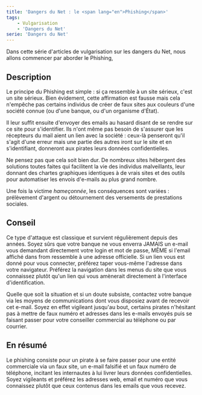 ```yaml
---
title: 'Dangers du Net : le <span lang="en">Phishing</span>'
tags:
    - Vulgarisation
    - 'Dangers du Net'
serie: 'Dangers du Net'
---
```


Dans cette série d'articles de vulgarisation sur les dangers du Net, nous allons
commencer par aborder le <span lang="en">Phishing</span>,

<!-- more -->

## Description

Le principe du <span lang="en">Phishing</span> est simple : si ça ressemble à un
site sérieux, c'est un site sérieux. Bien évidement, cette affirmation est
fausse mais cela n'empêche pas certains individus de créer de faux sites aux
couleurs d'une société connue (ou d'une banque, ou d'un organisme d'État).

Il leur suffit ensuite d'envoyer des emails au hasard disant de se rendre sur ce
site pour s'identifier. Ils n'ont même pas besoin de s'assurer que les
récepteurs du mail aient un lien avec la société : ceux-là penseront qu'il
s'agit d'une erreur mais une partie des autres iront sur le site et en
s'identifiant, donneront aux pirates leurs données confidentielles.

Ne pensez pas que cela soit bien dur. De nombreux sites hébergent des solutions
toutes faites qui facilitent la vie des individus malveillants, leur donnant des
chartes graphiques identiques à de vrais sites et des outils pour automatiser
les envois d'e-mails au plus grand nombre.

Une fois la victime _hameçonnée_, les conséquences sont variées : prélèvement
d'argent ou détournement des versements de prestations sociales.

## Conseil

Ce type d'attaque est classique et survient régulièrement depuis des années.
Soyez sûrs que votre banque ne vous enverra JAMAIS un e-mail vous demandant
directement votre login et mot de passe, MÊME si l'email affiché dans
<span lang="en">from</span> ressemble à une adresse officielle. Si un lien vous
est donné pour vous connecter, préférez taper vous-même l'adresse dans votre
navigateur. Préférez la navigation dans les menus du site que vous connaissez
plutôt qu'un lien qui vous amènerait directement à l'interface d'identification.

Quelle que soit la situation et si un doute subsiste, contactez votre banque via
les moyens de communications dont vous disposiez avant de recevoir cet e-mail.
Soyez en effet vigileant jusqu'au bout, certains pirates n'hésitant pas à mettre
de faux numéro et adresses dans les e-mails envoyés puis se faisant passer pour
votre conseiller commercial au téléphone ou par courrier.

## En résumé

Le <span lang="en">phishing</span> consiste pour un pirate à se faire passer
pour une entité commerciale via un faux site, un e-mail falsifié et un faux
numéro de téléphone, incitant les internautes à lui livrer leurs données
confidentielles. Soyez vigileants et préférez les adresses web, email et numéro
que vous connaissez plutôt que ceux contenus dans les emails que vous recevez.
